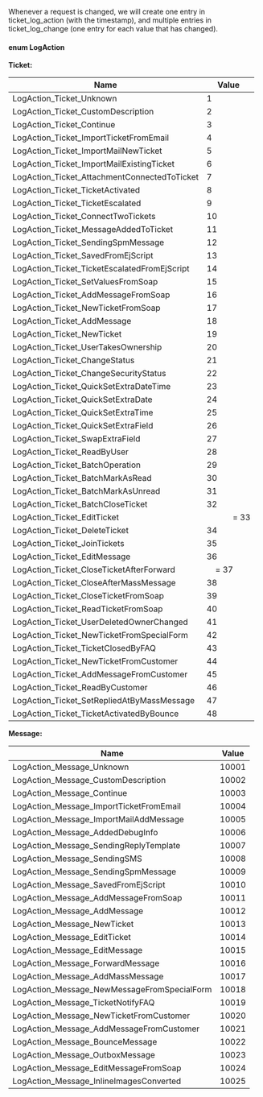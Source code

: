 
Whenever a request is changed, we will create one entry in ticket\_log\_action (with the timestamp), and multiple entries in ticket\_log\_change (one entry for each value that has changed).

#### enum LogAction

**Ticket:**

| Name | Value |
|---|---|
| LogAction\_Ticket\_Unknown |1 |
| LogAction\_Ticket\_CustomDescription |2 |
| LogAction\_Ticket\_Continue |3 |
| LogAction\_Ticket\_ImportTicketFromEmail |4 |
| LogAction\_Ticket\_ImportMailNewTicket |5 |
| LogAction\_Ticket\_ImportMailExistingTicket |6 |
| LogAction\_Ticket\_AttachmentConnectedToTicket |7 |
| LogAction\_Ticket\_TicketActivated |8 |
| LogAction\_Ticket\_TicketEscalated |9 |
| LogAction\_Ticket\_ConnectTwoTickets |10 |
| LogAction\_Ticket\_MessageAddedToTicket |11 |
| LogAction\_Ticket\_SendingSpmMessage |12 |
| LogAction\_Ticket\_SavedFromEjScript |13 |
| LogAction\_Ticket\_TicketEscalatedFromEjScript |14 |
| LogAction\_Ticket\_SetValuesFromSoap |15 |
| LogAction\_Ticket\_AddMessageFromSoap |16 |
| LogAction\_Ticket\_NewTicketFromSoap |17 |
| LogAction\_Ticket\_AddMessage |18 |
| LogAction\_Ticket\_NewTicket |19 |
| LogAction\_Ticket\_UserTakesOwnership |20 |
| LogAction\_Ticket\_ChangeStatus |21 |
| LogAction\_Ticket\_ChangeSecurityStatus |22 |
| LogAction\_Ticket\_QuickSetExtraDateTime |23 |
| LogAction\_Ticket\_QuickSetExtraDate |24 |
| LogAction\_Ticket\_QuickSetExtraTime |25 |
| LogAction\_Ticket\_QuickSetExtraField |26 |
| LogAction\_Ticket\_SwapExtraField |27 |
| LogAction\_Ticket\_ReadByUser |28 |
| LogAction\_Ticket\_BatchOperation |29 |
| LogAction\_Ticket\_BatchMarkAsRead |30 |
| LogAction\_Ticket\_BatchMarkAsUnread |31 |
| LogAction\_Ticket\_BatchCloseTicket |32 |
| LogAction\_Ticket\_EditTicket |            = 33 |
| LogAction\_Ticket\_DeleteTicket |34 |
| LogAction\_Ticket\_JoinTickets |35 |
| LogAction\_Ticket\_EditMessage |36 |
| LogAction\_Ticket\_CloseTicketAfterForward|     = 37 |
| LogAction\_Ticket\_CloseAfterMassMessage |38 |
| LogAction\_Ticket\_CloseTicketFromSoap |39 |
| LogAction\_Ticket\_ReadTicketFromSoap |40 |
| LogAction\_Ticket\_UserDeletedOwnerChanged |41 |
| LogAction\_Ticket\_NewTicketFromSpecialForm |42 |
| LogAction\_Ticket\_TicketClosedByFAQ |43 |
| LogAction\_Ticket\_NewTicketFromCustomer |44 |
| LogAction\_Ticket\_AddMessageFromCustomer |45 |
| LogAction\_Ticket\_ReadByCustomer |46 |
| LogAction\_Ticket\_SetRepliedAtByMassMessage |47 |
| LogAction\_Ticket\_TicketActivatedByBounce |48 |

**Message:**

| Name | Value |
|---|---|
| LogAction\_Message\_Unknown |10001 |
| LogAction\_Message\_CustomDescription |10002 |
| LogAction\_Message\_Continue |10003 |
| LogAction\_Message\_ImportTicketFromEmail |10004 |
| LogAction\_Message\_ImportMailAddMessage |10005 |
| LogAction\_Message\_AddedDebugInfo |10006 |
| LogAction\_Message\_SendingReplyTemplate |10007 |
| LogAction\_Message\_SendingSMS |10008 |
| LogAction\_Message\_SendingSpmMessage |10009 |
| LogAction\_Message\_SavedFromEjScript |10010 |
| LogAction\_Message\_AddMessageFromSoap |10011 |
| LogAction\_Message\_AddMessage |10012 |
| LogAction\_Message\_NewTicket |10013 |
| LogAction\_Message\_EditTicket |10014 |
| LogAction\_Message\_EditMessage |10015 |
| LogAction\_Message\_ForwardMessage |10016 |
| LogAction\_Message\_AddMassMessage |10017 |
| LogAction\_Message\_NewMessageFromSpecialForm |10018 |
| LogAction\_Message\_TicketNotifyFAQ |10019 |
| LogAction\_Message\_NewTicketFromCustomer |10020 |
| LogAction\_Message\_AddMessageFromCustomer |10021 |
| LogAction\_Message\_BounceMessage |10022 |
| LogAction\_Message\_OutboxMessage |10023 |
| LogAction\_Message\_EditMessageFromSoap |10024 |
| LogAction\_Message\_InlineImagesConverted |10025 |
